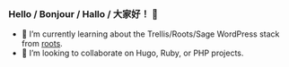 ### Hello / Bonjour / Hallo / 大家好！ 👋

- 🌱 I’m currently learning about the Trellis/Roots/Sage WordPress stack from [roots](https://roots.io/).
- 👯 I’m looking to collaborate on Hugo, Ruby, or PHP projects.

<!-- - 🤔 I’m looking for help with focus
- 💬 Ask me about ...
- 📫 How to reach me: ...
- ⚡ Fun fact: ... -->
